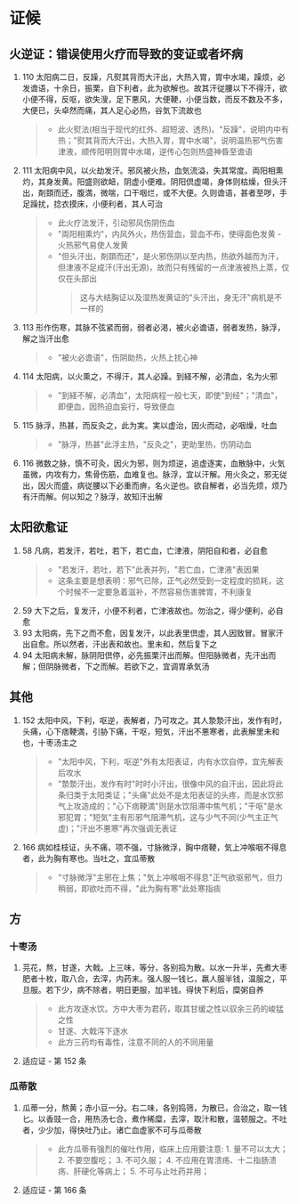 # 证候

## 火逆证：错误使用火疗而导致的变证或者坏病

1. 110 太阳病二日，反躁，凡熨其背而大汗出，大热入胃，胃中水竭，躁烦，必发谵语，十余日，振栗，自下利者，此为欲解也。故其汗従腰以下不得汗，欲小便不得，反呕，欲失溲，足下悪风，大便鞕，小便当数，而反不数及不多，大便已，头卓然而痛，其人足心必热，谷気下流故也
   > - 此火熨法(相当于现代的红外、超短波、透热)。"反躁"，说明内中有热；"熨其背而大汗出，大热入胃，胃中水竭"，说明温热邪气伤害津液，顺传阳明则胃中水竭，逆传心包则热盛神昏至谵语
2. 111 太阳病中风，以火劫发汗。邪风被火热，血気流溢，失其常度。両阳相熏灼，其身发黄。阳盛则欲衄，阴虚小便难。阴阳倶虚竭，身体则枯燥，但头汗出，剤頚而还，腹満，微喘，口干咽烂，或不大便。久则谵语，甚者至哕，手足躁扰，捻衣摸床，小便利者，其人可治
   > - 此火疗法发汗，引动邪风伤阴伤血
   > - "両阳相熏灼"，内风外火，热伤营血，营血不布，使得面色发黄 - 火热邪气易使人发黄
   > - "但头汗出，剤頚而还"，是火邪伤阴以至内热，热欲外越而为汗，但津液不足成汗(汗出无源)，故而只有残留的一点津液被热上蒸，仅仅在头部出
   >   > 这与大结胸证以及湿热发黄证的"头汗出，身无汗"病机是不一样的
3. 113 形作伤寒，其脉不弦紧而弱，弱者必渇，被火必谵语，弱者发热，脉浮，解之当汗出愈
   > - "被火必谵语"，伤阴助热，火热上扰心神
4. 114 太阳病，以火熏之，不得汗，其人必躁。到経不解，必清血，名为火邪
   > - "到経不解，必清血"，太阳病程一般七天，即使"到经"；"清血"，即便血，因热迫血妄行，导致便血
5. 115 脉浮，热甚，而反灸之，此为実。実以虚治，因火而动，必咽燥，吐血
   > - "脉浮，热甚"此浮主热，"反灸之"，更助里热，伤阴动血
6. 116 微数之脉，慎不可灸，因火为邪，则为烦逆，追虚逐実，血散脉中，火気虽微，内攻有力，焦骨伤筋，血难复也。脉浮，宜以汗解。用火灸之，邪无従出，因火而盛，病従腰以下必重而痹，名火逆也。欲自解者，必当先烦，烦乃有汗而解。何以知之？脉浮，故知汗出解

## 太阳欲愈证

1. 58 凡病，若发汗，若吐，若下，若亡血，亡津液，阴阳自和者，必自愈
   > - "若发汗，若吐，若下"此表并列，"若亡血，亡津液"表因果
   > - 这条主要是想表明：邪气已除，正气必然受到一定程度的损耗，这个时候不一定要急着滋补，不然容易伤害脾胃，不利康复
2. 59 大下之后，复发汗，小便不利者，亡津液故也。勿治之，得少便利，必自愈
3. 93 太阳病，先下之而不愈，因复发汗，以此表里倶虚，其人因致冒。冒家汗出自愈。所以然者，汗出表和故也。里未和，然后复下之
4. 94 太阳病未解，脉阴阳倶停，必先振栗汗出而解。但阳脉微者，先汗出而解；但阴脉微者，下之而解。若欲下之，宜调胃承気汤

## 其他

1. 152 太阳中风，下利，呕逆，表解者，乃可攻之。其人漐漐汗出，发作有时，头痛，心下痞鞕満，引胁下痛，干呕，短気，汗出不悪寒者，此表解里未和也，十枣汤主之
   > - "太阳中风，下利，呕逆"外有太阳表证，内有水饮自停，宜先解表后攻水
   > - "漐漐汗出，发作有时"时时小汗出，很像中风的自汗出，因此将此条归类于太阳类证；"头痛"此处不是太阳表证的头疼，而是水饮邪气上攻造成的；"心下痞鞕満"则是水饮阻滞中焦气机；"干呕"是水邪犯胃；"短気"主有形邪气阻滞气机，这与少气不同(少气主正气虚)；"汗出不悪寒"再次强调无表证
2. 166 病如桂枝证，头不痛，项不强，寸脉微浮，胸中痞鞕，気上冲喉咽不得息者，此为胸有寒也。当吐之，宜瓜蒂散
   > - "寸脉微浮"主邪在上焦；"気上冲喉咽不得息"正气欲驱邪气，但力稍弱，即欲吐而不得，"此为胸有寒"此处寒指痰

## 方

### 十枣汤

1. 芫花，熬，甘遂，大戟。上三味，等分，各别捣为散。以水一升半，先煮大枣肥者十枚，取八合，去滓，内药末。强人服一钱匕，羸人服半钱，温服之，平旦服。若下少，病不除者，明日更服，加半钱。得快下利后，糜粥自养
   > - 此方攻逐水饮。方中大枣为君药，取其甘缓之性以驭余三药的峻猛之性
   > - 甘遂、大戟泻下逐水
   > - 此方三药均有毒性，注意不同的人的不同用量
2. 适应证 - 第 152 条

### 瓜蒂散

1. 瓜蒂一分，熬黄；赤小豆一分。右二味，各别捣筛，为散已，合治之，取一钱匕。以香豉一合，用热汤七合，煮作稀糜，去滓，取汁和散，温顿服之。不吐者，少少加，得快吐乃止。诸亡血虚家不可与瓜蒂散
   > - 此方瓜蒂有强烈的催吐作用，临床上应用要注意: 1. 量不可以太大；2. 不要空腹吃； 3. 不可久服； 4. 不应用在胃溃疡、十二指肠溃疡、肝硬化等病上； 5. 不可与止吐药并用；
2. 适应证 - 第 166 条

